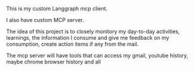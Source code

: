 This is my custom Langgraph mcp client.

I also have custom MCP server.


The idea of this project is to closely monitory my day-to-day activities, learnings, the information I consume and give me feedback on my consumption, create action items if any from the mail.

The mcp server will have tools that can access my gmail, youtube history, maybe chrome browser history and all